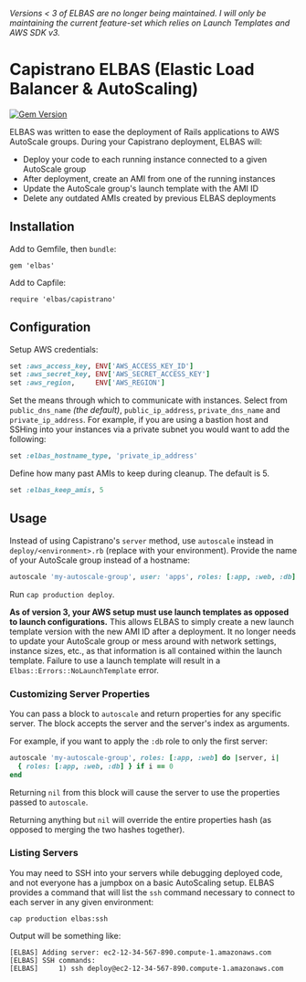 *Versions < 3 of ELBAS are no longer being maintained. I will only be maintaining the current feature-set which relies on Launch Templates and AWS SDK v3.*

# Capistrano ELBAS (Elastic Load Balancer & AutoScaling)

[![Gem Version](https://badge.fury.io/rb/elbas.svg)](https://badge.fury.io/rb/elbas)

ELBAS was written to ease the deployment of Rails applications to AWS AutoScale
groups. During your Capistrano deployment, ELBAS will:

- Deploy your code to each running instance connected to a given AutoScale group
- After deployment, create an AMI from one of the running instances
- Update the AutoScale group's launch template with the AMI ID
- Delete any outdated AMIs created by previous ELBAS deployments

## Installation

Add to Gemfile, then `bundle`:

`gem 'elbas'`

Add to Capfile:

`require 'elbas/capistrano'`

## Configuration

Setup AWS credentials:

```ruby
set :aws_access_key, ENV['AWS_ACCESS_KEY_ID']
set :aws_secret_key, ENV['AWS_SECRET_ACCESS_KEY']
set :aws_region,     ENV['AWS_REGION']
```

Set the means through which to communicate with instances. Select from `public_dns_name` *(the default)*, `public_ip_address`, `private_dns_name` and `private_ip_address`. For example, if you are using a bastion host and SSHing into your instances via a private subnet you would want to add the following:

```ruby
set :elbas_hostname_type, 'private_ip_address'
```

Define how many past AMIs to keep during cleanup. The default is 5.

```ruby
set :elbas_keep_amis, 5
```

## Usage

Instead of using Capistrano's `server` method, use `autoscale` instead in
`deploy/<environment>.rb` (replace <environment> with your environment). Provide
the name of your AutoScale group instead of a hostname:

```ruby
autoscale 'my-autoscale-group', user: 'apps', roles: [:app, :web, :db]
```

Run `cap production deploy`.

**As of version 3, your AWS setup must use launch templates as opposed to launch
configurations.** This allows ELBAS to simply create a new launch template version
with the new AMI ID after a deployment. It no longer needs to update your
AutoScale group or mess around with network settings, instance sizes, etc., as
that information is all contained within the launch template. Failure to use a
launch template will result in a `Elbas::Errors::NoLaunchTemplate` error.

### Customizing Server Properties

You can pass a block to `autoscale` and return properties for any specific server.
The block accepts the server and the server's index as arguments.

For example, if you want to apply the `:db` role to only the first server:

```ruby
autoscale 'my-autoscale-group', roles: [:app, :web] do |server, i|
  { roles: [:app, :web, :db] } if i == 0
end
```

Returning `nil` from this block will cause the server to use the properties
passed to `autoscale`.

Returning anything but `nil` will override the entire properties hash (as
opposed to merging the two hashes together).

### Listing Servers

You may need to SSH into your servers while debugging deployed code, and
not everyone has a jumpbox on a basic AutoScaling setup. ELBAS provides a command
that will list the `ssh` command necessary to connect to each server in any given
environment:

```
cap production elbas:ssh
```

Output will be something like:

```
[ELBAS] Adding server: ec2-12-34-567-890.compute-1.amazonaws.com
[ELBAS] SSH commands:
[ELBAS]     1) ssh deploy@ec2-12-34-567-890.compute-1.amazonaws.com
```
